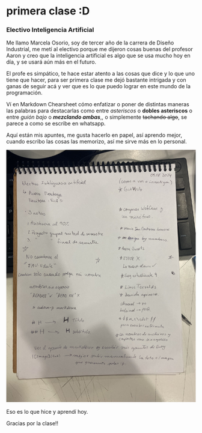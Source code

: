 # primera clase :D

### Electivo Inteligencia Artificial

Me llamo Marcela Osorio, soy de tercer año de la carrera de Diseño Industrial, me metí al electivo porque me dijeron cosas buenas del profesor Aaron y creo que la inteligencia artificial es algo que se usa mucho hoy en día, y se usará aún más en el futuro.

El profe es simpático, te hace estar atento a las cosas que dice y lo que uno tiene que hacer, para ser primera clase me dejó bastante intrigada y con ganas de seguir acá y ver que es lo que puedo lograr en este mundo de la programación.

Ví en Markdown Chearsheet cómo enfatizar o poner de distintas maneras las palabras para destacarlas como entre *asteriscos* o **dobles asteriscos** o entre _guión bajo_ o **_mezclando ambas_**,, o simplemente ~~tachando algo~~, se parece a como se escribe en whatsapp.

Aquí están mis apuntes, me gusta hacerlo en papel, así aprendo mejor, cuando escribo las cosas las memorizo, así me sirve más en lo personal.

![image](apuntes.jpg)

Eso es lo que hice y aprendí hoy. 

Gracias por la clase!!

